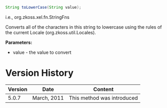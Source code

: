 ```java
String toLowerCase(String value);
```

  
i.e.,
<javadoc method="toLowerCase(java.lang.String)">org.zkoss.xel.fn.StringFns</javadoc>

Converts all of the characters in this string to lowercase using the
rules of the current Locale
(<javadoc method="getCurrent()">org.zkoss.util.Locales</javadoc>).

**Parameters:**

- value - the value to convert

# Version History

| Version | Date        | Content                    |
|---------|-------------|----------------------------|
| 5.0.7   | March, 2011 | This method was introduced |
